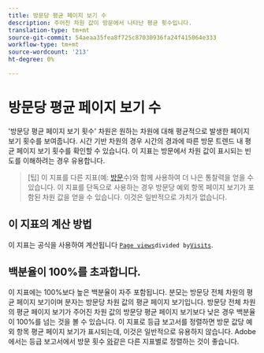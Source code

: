 ```yaml
---
title: 방문당 평균 페이지 보기 수
description: 주어진 차원 값이 방문에서 나타난 평균 횟수입니다.
translation-type: tm+mt
source-git-commit: 54aeaa35fea8f725c87030936fa24f415064e333
workflow-type: tm+mt
source-wordcount: '213'
ht-degree: 0%

---
```



# 방문당 평균 페이지 보기 수

&#39;방문당 평균 페이지 보기 횟수&#39; 차원은 원하는 차원에 대해 평균적으로 발생한 페이지 보기 횟수를 보여줍니다. 시간 기반 차원의 경우 시간의 경과에 따른 방문 트렌드 내 평균 페이지 보기 횟수를 확인할 수 있습니다. 이 지표는 방문에서 차원 값이 표시되는 빈도를 이해하려는 경우 유용합니다.

>[팁] 이 지표를 다른 지표(예: [방문](visits.md)수)와 함께 사용하여 더 나은 통찰력을 얻을 수 있습니다. 이 지표를 단독으로 사용하는 경우 방문당 예외 항목 페이지 보기가 포함된 차원 값을 얻을 수 있습니다. 이것은 일반적으로 가치가 없습니다.

## 이 지표의 계산 방법

이 지표는 공식을 사용하여 계산됩니다 [`Page views`](page-views.md)` divided by `[`Visits`](visits.md).

## 백분율이 100%를 초과합니다.

이 지표에는 100%보다 높은 백분율이 자주 포함됩니다. 분모는 방문당 전체 차원의 평균 페이지 보기이며 분자는 방문당 차원 값의 평균 페이지 보기입니다. 방문당 전체 차원의 평균 페이지 보기가 주어진 차원 값의 방문당 평균 페이지 보기보다 낮은 경우 백분율이 100%를 넘는 것을 볼 수 있습니다. 이 지표로 등급 보고서를 정렬하면 방문 값당 예외 항목 평균 페이지 보기가 표시되는데, 이것은 일반적으로 유용하지 않습니다. Adobe에서는 등급 보고서에서 방문 횟수 [와](visits.md)같은 다른 지표별로 정렬하는 것이 좋습니다.